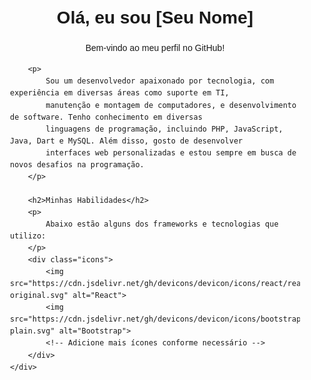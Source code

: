 <!DOCTYPE html>
<html lang="pt-BR">
<head>
    <meta charset="UTF-8">
    <meta name="viewport" content="width=device-width, initial-scale=1.0">
    <title>README</title>
    <style>
        body {
            font-family: Arial, sans-serif;
            line-height: 1.6;
        }
        .container {
            max-width: 800px;
            margin: 0 auto;
            padding: 20px;
        }
        .header {
            text-align: center;
        }
        .header h1 {
            margin-bottom: 0.5em;
        }
        .icons {
            display: flex;
            justify-content: center;
            gap: 20px;
            margin-top: 20px;
        }
        .icons img {
            width: 50px;
            height: 50px;
        }
    </style>
</head>
<body>
    <div class="container">
        <div class="header">
            <h1>Olá, eu sou [Seu Nome]</h1>
            <p>Bem-vindo ao meu perfil no GitHub!</p>
        </div>

        <p>
            Sou um desenvolvedor apaixonado por tecnologia, com experiência em diversas áreas como suporte em TI, 
            manutenção e montagem de computadores, e desenvolvimento de software. Tenho conhecimento em diversas 
            linguagens de programação, incluindo PHP, JavaScript, Java, Dart e MySQL. Além disso, gosto de desenvolver 
            interfaces web personalizadas e estou sempre em busca de novos desafios na programação.
        </p>

        <h2>Minhas Habilidades</h2>
        <p>
            Abaixo estão alguns dos frameworks e tecnologias que utilizo:
        </p>
        <div class="icons">
            <img src="https://cdn.jsdelivr.net/gh/devicons/devicon/icons/react/react-original.svg" alt="React">
            <img src="https://cdn.jsdelivr.net/gh/devicons/devicon/icons/bootstrap/bootstrap-plain.svg" alt="Bootstrap">
            <!-- Adicione mais ícones conforme necessário -->
        </div>
    </div>
</body>
</html>
